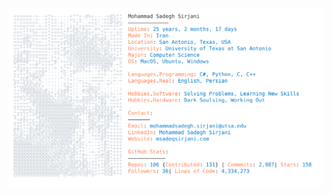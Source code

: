 <picture>
  <source media="(prefers-color-scheme: dark)" srcset="https://raw.githubusercontent.com/msadeqsirjani/msadeqsirjani/refs/heads/master/docs/dark_mode.svg">
  <img alt="Mohammad Sadegh Sirjani's GitHub Profile" src="https://raw.githubusercontent.com/msadeqsirjani/msadeqsirjani/refs/heads/master/docs/light_mode.svg">
</picture>
